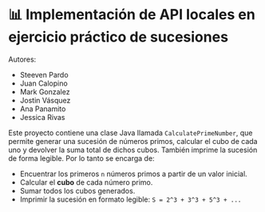 # 📊 Implementación de API locales en ejercicio práctico de sucesiones

Autores:
 * Steeven Pardo
 * Juan Calopino
 * Mark Gonzalez
 * Jostin Vásquez
 * Ana Panamito
 * Jessica Rivas


Este proyecto contiene una clase Java llamada `CalculatePrimeNumber`, que permite generar una sucesión de números primos, calcular el cubo de cada uno y devolver la suma total de dichos cubos. También imprime la sucesión de forma legible.
Por lo tanto se encarga de: 
- Encuentrar los primeros `n` números primos a partir de un valor inicial.
- Calcular el **cubo** de cada número primo.
- Sumar todos los cubos generados.
- Imprimir la sucesión en formato legible: `S = 2^3 + 3^3 + 5^3 + ...`

